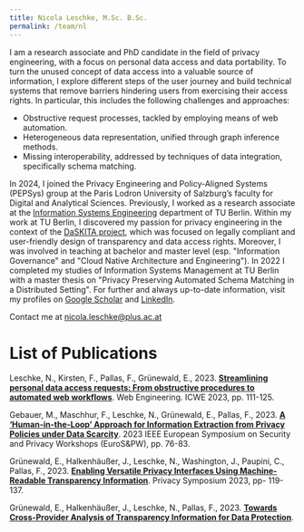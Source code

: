 ```yaml
---
title: Nicola Leschke, M.Sc. B.Sc.
permalink: /team/nl
---
```


I am a research associate and PhD candidate in the field of privacy engineering, with a focus on personal data access and data portability. 
To turn the unused concept of data access into a valuable source of information, I explore different steps of the user journey and build technical systems that remove barriers hindering users from exercising their access rights. 
In particular, this includes the following challenges and approaches:

* Obstructive request processes, tackled by employing means of web automation.
* Heterogeneous data representation, unified through graph inference methods.
* Missing interoperability, addressed by techniques of data integration, specifically schema matching.

In 2024, I joined the Privacy Engineering and Policy-Aligned Systems (PEPSys) group at the Paris Lodron University of Salzburg’s faculty for Digital and Analytical Sciences. Previously, I worked as a research associate at the [Information Systems Engineering](https://www.tu.berlin/ise) department of TU Berlin. Within my work at TU Berlin, I discovered my passion for privacy engineering in the context of the [DaSKITA project](https://www.tu.berlin/ise/projekte/daskita), which was focused on legally compliant and user-friendly design of transparency and data access rights. Moreover, I was involved in teaching at bachelor and master level (esp. "Information Governance" and "Cloud Native Architecture and Engineering").
In 2022 I completed my studies of Information Systems Management at TU Berlin with a master thesis on "Privacy Preserving Automated Schema Matching in a Distributed Setting".
For further and always up-to-date information, visit my profiles on [Google Scholar](https://scholar.google.de/citations?user=n-MsKQUAAAAJ&hl=de) and [LinkedIn](https://www.linkedin.com/in/nicolaleschke).

Contact me at [nicola.leschke@plus.ac.at](mailto:nicola.leschke@plus.ac.at)

# List of Publications

Leschke, N., Kirsten, F., Pallas, F., Grünewald, E., 2023. [**Streamlining personal data access requests: From obstructive procedures to automated web workflows**](https://doi.org/10.1007/978-3-031-34444-2_9). Web Engineering. ICWE 2023, pp. 111-125.

Gebauer, M., Maschhur, F., Leschke, N., Grünewald, E., Pallas, F., 2023. [**A ‘Human-in-the-Loop’ Approach for Information Extraction from Privacy Policies under Data Scarcity**](https://doi.org/10.1109/EuroSPW59978.2023.00014). 2023 IEEE European Symposium on Security and Privacy Workshops (EuroS&PW), pp. 76-83.

Grünewald, E., Halkenhäußer, J., Leschke, N., Washington, J., Paupini, C., Pallas, F., 2023. [**Enabling Versatile Privacy Interfaces Using Machine-Readable Transparency Information**](https://doi.org/10.1007/978-3-031-44939-0_7). Privacy Symposium 2023, pp- 119-137.

Grünewald, E., Halkenhäußer, J., Leschke, N., Pallas, F., 2023. [**Towards Cross-Provider Analysis of Transparency Information for Data Protection**](https://arxiv.org/abs/2309.00382).




